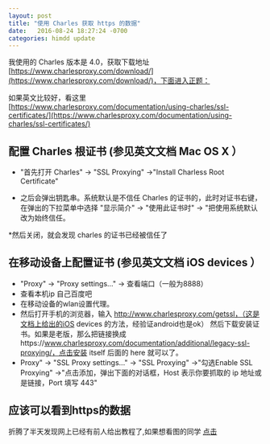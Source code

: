 ```yaml
---
layout: post
title: "使用 Charles 获取 https 的数据"
date:   2016-08-24 18:27:24 -0700
categories: himdd update
---
```


我使用的 Charles 版本是 4.0，获取下载地址[https://www.charlesproxy.com/download/](https://www.charlesproxy.com/download/)，下面进入正题：

如果英文比较好，看这里[https://www.charlesproxy.com/documentation/using-charles/ssl-certificates/](https://www.charlesproxy.com/documentation/using-charles/ssl-certificates/)

## 配置 Charles 根证书 (参见英文文档 Mac OS X ）

* "首先打开 Charles" -> "SSL Proxying" ->"Install Charless Root Certificate"

* 之后会弹出钥匙串。系统默认是不信任 Charles 的证书的，此时对证书右键，在弹出的下拉菜单中选择 "显示简介" -> "使用此证书时" -> "把使用系统默认改为始终信任。
 
*然后关闭，就会发现 charles 的证书已经被信任了

## 在移动设备上配置证书 (参见英文文档 iOS devices ）
* "Proxy" -> "Proxy settings..." -> 查看端口（一般为8888）
* 查看本机ip 自己百度吧
* 在移动设备的wlan设置代理。
* 然后打开手机的浏览器，输入 http://www.charlesproxy.com/getssl，（这是文档上给出的iOS devices 的方法，经验证android也是ok） 然后下载安装证书。如果是老版，那么把链接换成https://www.charlesproxy.com/documentation/additional/legacy-ssl-proxying/，点击安装 itself 后面的 here 就可以了。 
* Proxy" -> "SSL Proxy settings..." -> "SSL Proxying" ->"勾选Enable SSL Proxying" ->"点击添加，弹出下面的对话框，Host 表示你要抓取的 ip 地址或是链接，Port 填写 443"

## 应该可以看到https的数据
 折腾了半天发现网上已经有前人给出教程了,如果想看图的同学 [点击](http://www.jianshu.com/p/235bc6c3ca77)
